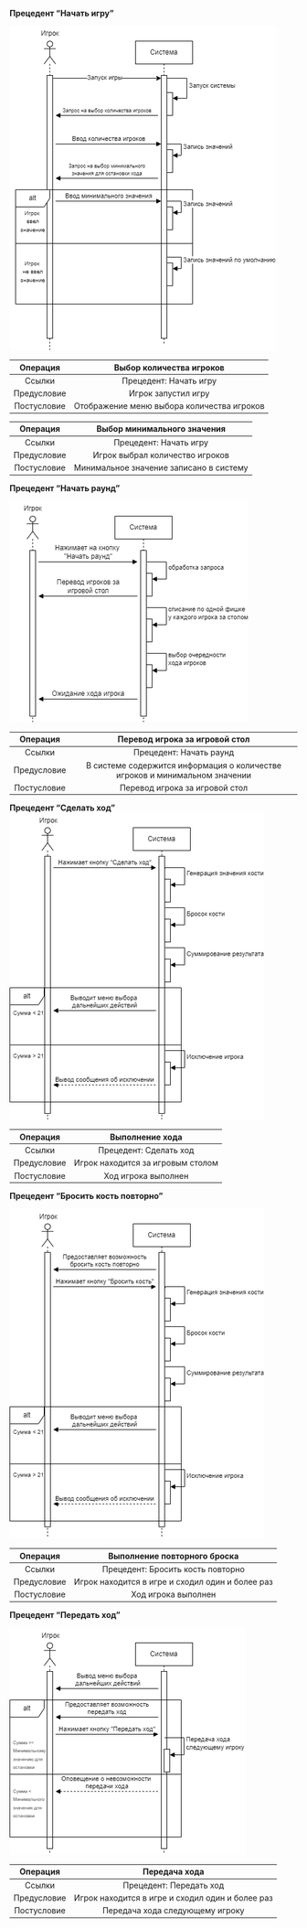 ﻿**Прецедент “Начать игру”**

![](Aspose.Words.50806f09-19c4-4353-91ac-560b512e492d.001.png)

|**Операция**|**Выбор количества игроков**|
| :-: | :-: |
|Ссылки|Прецедент: Начать игру|
|Предусловие|Игрок запустил игру|
|Постусловие|Отображение меню выбора количества игроков|

|**Операция**|**Выбор минимального значения** |
| :-: | :-: |
|Ссылки|Прецедент: Начать игру|
|Предусловие|Игрок выбрал количество игроков|
|Постусловие|Минимальное значение записано в систему|




**Прецедент “Начать раунд”**

![](Aspose.Words.50806f09-19c4-4353-91ac-560b512e492d.002.png)

|**Операция**|**Перевод игрока за игровой стол**|
| :-: | :-: |
|Ссылки|Прецедент: Начать раунд|
|Предусловие|В системе содержится информация о количестве игроков и минимальном значении|
|Постусловие|Перевод игрока за игровой стол|

**Прецедент “Сделать ход”![](Aspose.Words.50806f09-19c4-4353-91ac-560b512e492d.003.png)**

|**Операция**|**Выполнение хода**|
| :-: | :-: |
|Ссылки|Прецедент: Сделать ход|
|Предусловие|Игрок находится за игровым столом|
|Постусловие|Ход игрока выполнен|







**Прецедент “Бросить кость повторно”**

![](Aspose.Words.50806f09-19c4-4353-91ac-560b512e492d.004.png)

|**Операция**|**Выполнение повторного броска**|
| :-: | :-: |
|Ссылки|Прецедент: Бросить кость повторно|
|Предусловие|Игрок находится в игре и сходил один и более раз|
|Постусловие|Ход игрока выполнен|







**Прецедент “Передать ход”**

![](Aspose.Words.50806f09-19c4-4353-91ac-560b512e492d.005.png)

|**Операция**|**Передача хода**|
| :-: | :-: |
|Ссылки|Прецедент: Передать ход|
|Предусловие|Игрок находится в игре и сходил один и более раз|
|Постусловие|Передача хода следующему игроку |

